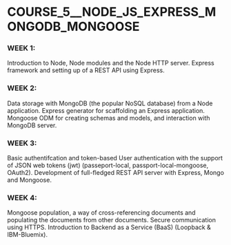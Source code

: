 # COURSE_5__NODE_JS_EXPRESS_MONGODB_MONGOOSE

### WEEK 1: 
Introduction to Node, Node modules and the Node HTTP server. Express framework and setting up of a REST API using Express.

### WEEK 2: 
Data storage with MongoDB (the popular NoSQL database) from a Node application. Express generator for scaffolding an Express application. Mongoose ODM for creating schemas and models, and interaction with MongoDB server.

### WEEK 3: 
Basic authentifcation and token-based User authentication with the support of JSON web tokens (jwt) (passeport-local, passport-local-mongoose, OAuth2). Development of full-fledged REST API server with Express, Mongo and Mongoose.

### WEEK 4: 
Mongoose population, a way of cross-referencing documents and populating the documents from other documents. Secure communication using HTTPS. Introduction to Backend as a Service (BaaS) (Loopback & IBM-Bluemix).


